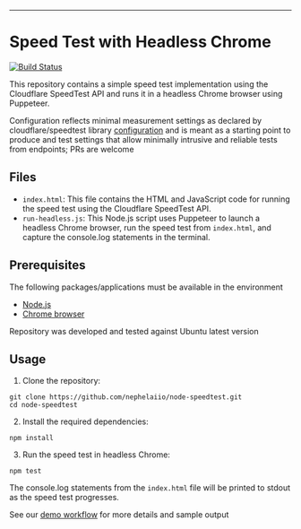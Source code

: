 ---
# Speed Test with Headless Chrome

[![Build Status](https://github.com/nephelaiio/node-speedtest/actions/workflows/demo.yml/badge.svg)](https://github.com/nephelaiio/node-speedtest/actions)

This repository contains a simple speed test implementation using the Cloudflare SpeedTest API and runs it in a headless Chrome browser using Puppeteer.

Configuration reflects minimal measurement settings as declared by cloudflare/speedtest library [configuration](https://github.com/cloudflare/speedtest/blob/main/src/config/defaultConfig.js) and is meant as a starting point to produce and test settings that allow minimally intrusive and reliable tests from endpoints; PRs are welcome

## Files

- `index.html`: This file contains the HTML and JavaScript code for running the speed test using the Cloudflare SpeedTest API.
- `run-headless.js`: This Node.js script uses Puppeteer to launch a headless Chrome browser, run the speed test from `index.html`, and capture the console.log statements in the terminal.

## Prerequisites

The following packages/applications must be available in the environment

- [Node.js](https://nodejs.org/)
- [Chrome browser](https://www.google.com/chrome/)

Repository was developed and tested against Ubuntu latest version

## Usage

1. Clone the repository:

```
git clone https://github.com/nephelaiio/node-speedtest.git
cd node-speedtest
```

2. Install the required dependencies:

```
npm install
```

3. Run the speed test in headless Chrome:

```
npm test
```

The console.log statements from the `index.html` file will be printed to stdout as the speed test progresses.

See our [demo workflow](https://github.com/nephelaiio/node-speedtest/actions/workflows/demo.yml) for more details and sample output
